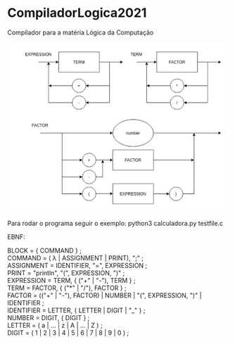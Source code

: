 # CompiladorLogica2021
Compilador para a matéria Lógica da Computação 

![Image of DS](DS.png)

Para rodar o programa seguir o exemplo: python3 calculadora.py testfile.c

EBNF:

BLOCK = { COMMAND } ;  
COMMAND = ( λ | ASSIGNMENT | PRINT), ";" ;  
ASSIGNMENT = IDENTIFIER, "=", EXPRESSION ;   
PRINT = "println", "(", EXPRESSION, ")" ;   
EXPRESSION = TERM, { ("+" | "-"), TERM } ;   
TERM = FACTOR, { ("*" | "/"), FACTOR } ;   
FACTOR = (("+" | "-"), FACTOR) | NUMBER | "(", EXPRESSION, ")" | IDENTIFIER ;  
IDENTIFIER = LETTER, { LETTER | DIGIT | "_" } ;   
NUMBER = DIGIT, { DIGIT } ;   
LETTER = ( a | ... | z | A | ... | Z ) ;   
DIGIT = ( 1 | 2 | 3 | 4 | 5 | 6 | 7 | 8 | 9 | 0 ) ;  
